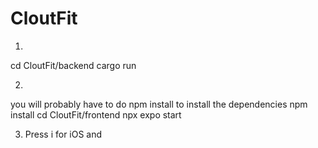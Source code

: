 # CloutFit

1.
 cd CloutFit/backend
 cargo run 

2. 
you will probably have to do npm install to install the dependencies
npm install 
cd CloutFit/frontend
npx expo start

3. Press i for iOS and 